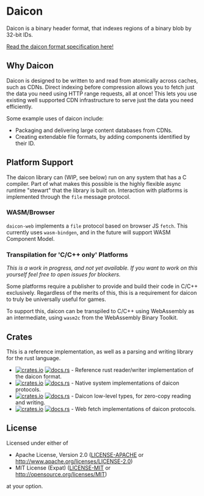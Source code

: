 # Daicon

Daicon is a binary header format, that indexes regions of a binary blob by 32-bit IDs.

[Read the daicon format specification here!](docs/specification.md)

## Why Daicon

Daicon is designed to be written to and read from atomically across caches, such as CDNs.
Direct indexing before compression allows you to fetch just the data you need using HTTP range
requests, all at once!
This lets you use existing well supported CDN infrastructure to serve just the data you need
efficiently.

Some example uses of daicon include:

- Packaging and delivering large content databases from CDNs.
- Creating extendable file formats, by adding components identified by their ID.

## Platform Support

The daicon library can (WIP, see below) run on any system that has a C compiler.
Part of what makes this possible is the highly flexible async runtime "stewart" that the library is
built on.
Interaction with platforms is implemented through the `file` message protocol.

### WASM/Browser

`daicon-web` implements a `file` protocol based on browser JS `fetch`.
This currently uses `wasm-bindgen`, and in the future will support WASM Component Model.

### Transpilation for 'C/C++ only' Platforms

*This is a work in progress, and not yet available.
If you want to work on this yourself feel free to open issues for blockers.*

Some platforms require a publisher to provide and build their code in C/C++ exclusively.
Regardless of the merits of this, this is a requirement for daicon to truly be universally useful
for games.

To support this, daicon can be transpiled to C/C++ using WebAssembly as an intermediate, using
`wasm2c` from the WebAssembly Binary Toolkit.

## Crates

This is a reference implementation, as well as a parsing and writing library for the rust language.

- [![crates.io](https://img.shields.io/crates/v/daicon.svg?label=daicon)](https://crates.io/crates/daicon) [![docs.rs](https://docs.rs/daicon/badge.svg)](https://docs.rs/daicon/) -
  Reference rust reader/writer implementation of the daicon format.
- [![crates.io](https://img.shields.io/crates/v/daicon-native.svg?label=daicon-native)](https://crates.io/crates/daicon-native) [![docs.rs](https://docs.rs/daicon-native/badge.svg)](https://docs.rs/daicon-native/) -
  Native system implementations of daicon protocols.
- [![crates.io](https://img.shields.io/crates/v/daicon-types.svg?label=daicon-types)](https://crates.io/crates/daicon-types) [![docs.rs](https://docs.rs/daicon-types/badge.svg)](https://docs.rs/daicon-types/) -
  Daicon low-level types, for zero-copy reading and writing.
- [![crates.io](https://img.shields.io/crates/v/daicon-web.svg?label=daicon-web)](https://crates.io/crates/daicon-web) [![docs.rs](https://docs.rs/daicon-web/badge.svg)](https://docs.rs/daicon-web/) -
  Web fetch implementations of daicon protocols.

## License

Licensed under either of

- Apache License, Version 2.0 ([LICENSE-APACHE](LICENSE-APACHE) or http://www.apache.org/licenses/LICENSE-2.0)
- MIT License (Expat) ([LICENSE-MIT](LICENSE-MIT) or http://opensource.org/licenses/MIT)

at your option.
